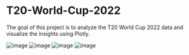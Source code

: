 # T20-World-Cup-2022

The goal of this project is to analyze the T20 World Cup 2022 data and visualize the insights using Plotly.

![image](https://user-images.githubusercontent.com/115185834/209845754-782b2e24-17c2-4a99-bf7b-1eed93043be9.png)
![image](https://user-images.githubusercontent.com/115185834/209845792-780b091e-dd56-43d5-add6-7c07bc64ee34.png)
![image](https://user-images.githubusercontent.com/115185834/209845823-931cc7b7-db32-4c89-b9fa-b71f39e93d7f.png)
![image](https://user-images.githubusercontent.com/115185834/209845892-cd66abae-eaa1-4f3b-9608-e8019fe862a1.png)

